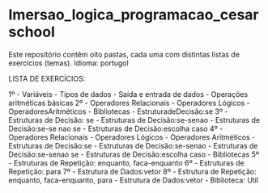 # Imersao_logica_programacao_cesarschool

Este repositório contêm oito pastas, cada uma com distintas listas de exercícios (temas). Idioma: portugol

LISTA DE EXERCÍCIOS:

1º  - Variáveis  - Tipos de dados - Saída e entrada de dados - Operações aritméticas básicas
2º -  Operadores Relacionais - Operadores Lógicos - OperadoresAritméticos - Bibliotecas - EstruturadeDecisão:se
3º -  Estruturas de Decisão: se - Estruturas de Decisão:se-senao - Estruturas de Decisão:se-se nao se - Estruturas de Decisão:escolha caso
4º -  Operadores Relacionais - Operadores Lógicos - Operadores Aritméticos - Estruturas de Decisão:se - Estruturas de Decisão:se-senao - Estruturas de Decisão:se-senao se - Estruturas de Decisão:escolha caso - Bibliotecas
5º -  Estruturas de Repetição: enquanto, faca-enquanto
6º -  Estruturas de Repetição: para
7º -  Estrutura de Dados:vetor
8º -  Estrutura de Repetição: enquanto, faca-enquanto, para  -  Estrutura de Dados:vetor - Biblioteca: Util
